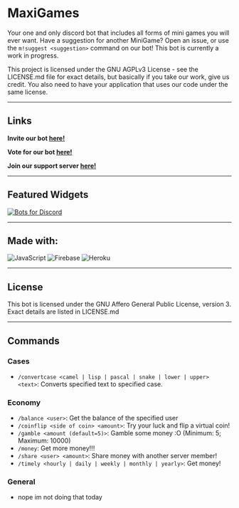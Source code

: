 # MaxiGames

Your one and only discord bot that includes all forms of mini games you will ever want. Have a suggestion for another MiniGame? Open an issue, or use the `m!suggest <suggestion>` command on our bot! This bot is currently a work in progress.

This project is licensed under the GNU AGPLv3 License - see the LICENSE.md file for exact details, but basically if you take our work, give us credit. You also need to have your application that uses our code under the same license.

---

## Links

**Invite our bot <a href="https://discord.com/api/oauth2/authorize?client_id=863419048041381920&permissions=261188091120&scope=bot%20applications.commands">here!</a>**

**Vote for our bot <a href="https://top.gg/bot/863419048041381920/vote"> here!</a>**

**Join our support server <a href="https://discord.gg/BNm87Cvdx3">here!</a>**

---

## Featured Widgets

[![Bots for Discord](https://discords.com/bots/api/bot/863419048041381920/widget)](https://discords.com/bots/bots/863419048041381920)

---

## Made with:

![JavaScript](https://img.shields.io/badge/JavaScript-3670A0?style=for-the-badge&logo=JavaScript&logoColor=ffdd54) ![Firebase](https://img.shields.io/badge/firebase-%23039BE5.svg?style=for-the-badge&logo=firebase) ![Heroku](https://img.shields.io/badge/heroku-%23430098.svg?style=for-the-badge&logo=heroku&logoColor=white)

---

## License

This bot is licensed under the GNU Affero General Public License, version 3.
Exact details are listed in LICENSE.md

---

## Commands

### Cases

- `/convertcase <camel | lisp | pascal | snake | lower | upper> <text>`: Converts specified text to specified case.

### Economy

- `/balance <user>`: Get the balance of the specified user
- `/coinflip <side of coin> <amount>`: Try your luck and flip a virtual coin!
- `/gamble <amount (default=5)>`: Gamble some money :O (Minimum: 5; Maximum: 10000)
- `/money`: Get more money!!!
- `/share <user> <amount>`: Share money with another server member!
- `/timely <hourly | daily | weekly | monthly | yearly>`: Get money!

### General

- nope im not doing that today
